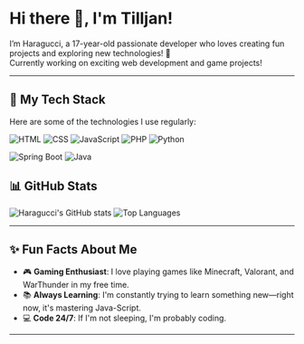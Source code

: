 # Hi there 👋, I'm Tilljan!

I’m Haragucci, a 17-year-old passionate developer who loves creating fun projects and exploring new technologies! 🚀  
Currently working on exciting web development and game projects!

---

## 🌟 My Tech Stack
Here are some of the technologies I use regularly:

![HTML](https://img.shields.io/badge/-HTML-orange?style=flat-square&logo=html5&logoColor=white)
![CSS](https://img.shields.io/badge/-CSS-blue?style=flat-square&logo=css3&logoColor=white)
![JavaScript](https://img.shields.io/badge/-JavaScript-yellow?style=flat-square&logo=javascript&logoColor=white)
![PHP](https://img.shields.io/badge/-PHP-777BB4?style=flat-square&logo=php&logoColor=white)
![Python](https://img.shields.io/badge/-Python-3776AB?style=flat-square&logo=python&logoColor=white)

![Spring Boot](https://img.shields.io/badge/-Spring%20Boot-6DB33F?style=flat-square&logo=spring-boot&logoColor=white)
![Java](https://img.shields.io/badge/-Java-007396?style=flat-square&logo=java&logoColor=white)

## 📊 GitHub Stats

![Haragucci's GitHub stats](https://github-readme-stats.vercel.app/api?username=Haragucci&show_icons=true&theme=radical&count_private=true)
![Top Languages](https://github-readme-stats.vercel.app/api/top-langs/?username=Haragucci&layout=compact&theme=radical)

---


## ✨ Fun Facts About Me
- 🎮 **Gaming Enthusiast**: I love playing games like Minecraft, Valorant, and WarThunder in my free time.
- 📚 **Always Learning**: I'm constantly trying to learn something new—right now, it's mastering Java-Script.
- 💻 **Code 24/7**: If I'm not sleeping, I'm probably coding.

---

